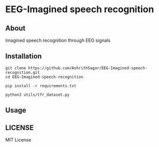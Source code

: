 # EEG-Imagined speech recognition

## About

Imagined speech recognition through EEG signals

## Installation

```shell
git clone https://github.com/AshrithSagar/EEG-Imagined-speech-recognition.git
cd EEG-Imagined-speech-recognition
```

```shell
pip install -r requirements.txt
```

```shell
python3 utils/tfr_dataset.py
```

## Usage

## LICENSE

MIT License
